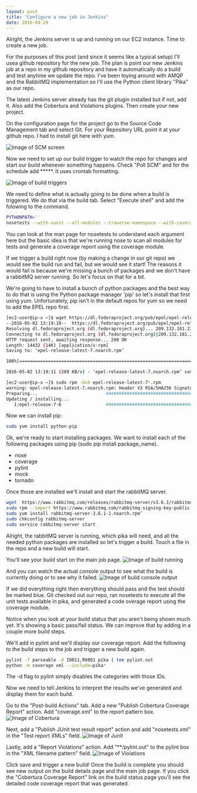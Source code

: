 ```yaml
---
layout: post
title: "Configure a new job in Jenkins"
date: 2016-04-29
---
```


Alright, the Jenkins server is up and running on our EC2 instance. Time to create a new job. 

For the purposes of this post (and since it seems like a typical setup) I'll usea  github repository for the new job. The plan is point our new
Jenkins job at a repo in my github repository and have it automatically do a build and test anytime we update the repo. I've been toying around 
with AMQP and the RabbitMQ implementation so I'll use the Python client library "Pika" as our repo. 

The latest Jenkins server already has the git plugin installed but if not, add it. Also add the Cobertura and Violations plugins. Then create your new project.

On the configuration page for the project go to the Source Code Management tab and select Git. For your Repository URL point it at your github repo. I had to install git here with yum.

![Image of SCM screen](https://danbaehr.github.io/images/SCM_screen2.png)

Now we need to set up our build trigger to watch the repo for changes and start our build whenever something happens. Check "Poll SCM" and
for the schedule add *****. It uses crontab formatting. 

![Image of build triggers](https://danbaehr.github.io/images/build_triggers.png)

We need to define what is actually going to be done when a build is triggered. We do that via the build tab. Select "Execute shell" and add the folowing to the command.
```bash
PYTHONPATH=''
nosetests --with-xunit --all-modules --traverse-namespace --with-coverage --cover-package=pika --cover-inclusive
```
You can look at the man page for nosetests to understand each argument here but the basic idea is that we're running nose to scan all modules for tests and generate a coverage report using the coverage module. 

If we trigger a build right now (by making a change in our git repo) we would see the build run and fail, but we would see it start! The reasons it would fail is because we're missing a bunch of packages and we don't have a rabbitMQ server running. So let's focus on that for a bit.

We're going to have to install a bunch of python packages and the best way to do that is using the Python package manager 'pip' so let's install that first using yum. Unfortunately, pip isn't in the default repos for yum so we need to add the EPEL repo first.

```bash
[ec2-user@ip-x ~]$ wget https://dl.fedoraproject.org/pub/epel/epel-release-latest-7.noarch.rpm
--2016-05-02 13:19:10--  https://dl.fedoraproject.org/pub/epel/epel-release-latest-7.noarch.rpm
Resolving dl.fedoraproject.org (dl.fedoraproject.org)... 209.132.181.23, 209.132.181.24, 209.132.181.25, ...
Connecting to dl.fedoraproject.org (dl.fedoraproject.org)|209.132.181.23|:443... connected.
HTTP request sent, awaiting response... 200 OK
Length: 14432 (14K) [application/x-rpm]
Saving to: ‘epel-release-latest-7.noarch.rpm’

100%[================================================================================================>] 14,432      --.-K/s   in 0.05s   

2016-05-02 13:19:11 (289 KB/s) - ‘epel-release-latest-7.noarch.rpm’ saved [14432/14432]

[ec2-user@ip-x ~]$ sudo rpm -Uvh epel-release-latest-7*.rpm
warning: epel-release-latest-7.noarch.rpm: Header V3 RSA/SHA256 Signature, key ID 352c64e5: NOKEY
Preparing...                          ################################# [100%]
Updating / installing...
   1:epel-release-7-6                 ################################# [100%]
```
Now we can install pip:
```bash
sudo yum install python-pip
```
Ok, we're ready to start installing packages. We want to install each of the following packages using pip (sudo pip install package_name).

* nose
* coverage
* pylint
* mock
* tornado

Once those are installed we'll install and start the rabbitMQ server. 
```bash
wget  https://www.rabbitmq.com/releases/rabbitmq-server/v3.6.1/rabbitmq-server-3.6.1-1.noarch.rpm’
sudo rpm --import https://www.rabbitmq.com/rabbitmq-signing-key-public.asc
sudo yum install rabbitmq-server-3.6.1-1.noarch.rpm’
sudo chkconfig rabbitmq-server 
sudo service rabbitmq-server start
```

Alright, the rabbitMQ server is running, which pika will need, and all the needed python packages are installed so let's trigger a build. Touch a file in the repo and a new build will start. 

You'll see your build start on the main job page.
![Image of build running](https://danbaehr.github.io/images/build_running.png)

And you can watch the actual console output to see what the build is currently doing or to see why it failed. 
![Image of build console output](https://danbaehr.github.io/images/build_console_output.png)

If we did everything right then everything should pass and the test should be marked blue. Git checked out our repo, ran nosetests to execute all the unit tests available in pika, and generated a code overage report using the coverage module. 

Notice when you look at your build status that you aren't being shown much yet. It's showing a basic pass/fail status. We can improve that by adding in a couple more build steps.

We'll add in pylint and we'll display our coverage report. Add the following to the build steps to the job and trigger a new build again.
```bash
pylint -f parseable -d I0011,R0801 pika | tee pylint.out
python -m coverage xml --include=pika*
```
The -d flag to pylint simply disables the categories with those IDs.

Now we need to tell Jenkins to interpret the results we've generated and display them for each build.

Go to the "Post-build Actions" tab. Add a new "Publish Cobertura Coverage Report" action. Add "coverage.xml" to the report pattern box. 
![Image of Cobertura](https://danbaehr.github.io/images/cobertura.png)

Next, add a "Publish JUnit test result report" action and add "nosetests.xml" in the "Test report XMLs" field.
![Image of Junit](https://danbaehr.github.io/images/junit.png)

Lastly, add a "Report Violations" action. Add "**/pylint.out" to the pylint box in the "XML filename pattern" field.
![Image of Violations](https://danbaehr.github.io/images/violations.png)

Click save and trigger a new build! Once the build is complete you should see new output on the build details page and the main job page. If you click the "Cobertura Coverage Report" link on the build status page you'll see the detailed code coverage report that was generated. 


